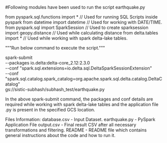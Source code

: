 
#Following modules have been used to run the script earthquake.py

from pyspark.sql.functions import *  				// Used for running SQL Scripts inside pyspark
from datetime import datetime 						// Used for working with DATE/TIME.
from pyspark.sql import SparkSession 				// Used to create sparksession
import geopy.distance 								// Used while calculating distance
from delta.tables import * 							// Used while working with spark delta-lake tables.


"""Run below command to execute the script."""

spark-submit \
--packages io.delta:delta-core_2.12:2.3.0 \
--conf     "spark.sql.extensions=io.delta.sql.DeltaSparkSessionExtension" \
--conf     "spark.sql.catalog.spark_catalog=org.apache.spark.sql.delta.catalog.DeltaCatalog" \
gs://sistic-subhash/subhash_test/earthquake.py

In the above spark-submit command, the packages and conf details are required while working with spark delta-lake tables and the application file .py is present in the specified GCS location.



Files Information:
database.csv - Input Dataset.
earthquake.py - PySpark Application File
output.csv - Final result CSV after all necessary transformations and filtering.
README - README file which contains general instructions about the code and how to run it.
